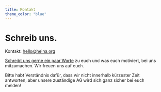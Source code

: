 ```yaml
---
title: Kontakt
theme_color: "blue"
---
```


# Schreib uns.

Kontakt: [hello@heina.org](mailto:hello@heina.org)

[Schreibt uns gerne ein paar Worte](mailto:hello@heina.org) zu euch und was euch motiviert, bei uns mitzumachen. Wir freuen uns auf euch.

Bitte habt Verständnis dafür, dass wir nicht innerhalb kürzester Zeit antworten, aber unsere zuständige AG wird sich ganz sicher bei euch melden!


